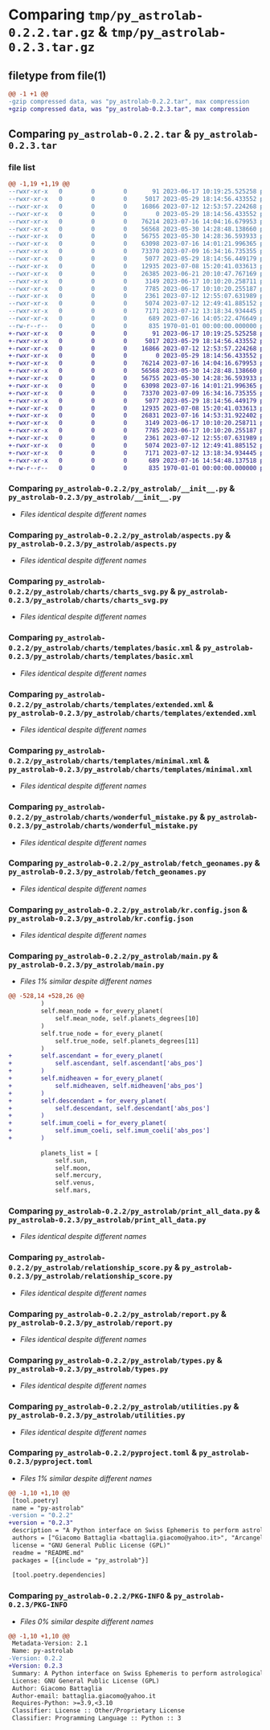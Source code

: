 # Comparing `tmp/py_astrolab-0.2.2.tar.gz` & `tmp/py_astrolab-0.2.3.tar.gz`

## filetype from file(1)

```diff
@@ -1 +1 @@
-gzip compressed data, was "py_astrolab-0.2.2.tar", max compression
+gzip compressed data, was "py_astrolab-0.2.3.tar", max compression
```

## Comparing `py_astrolab-0.2.2.tar` & `py_astrolab-0.2.3.tar`

### file list

```diff
@@ -1,19 +1,19 @@
--rwxr-xr-x   0        0        0       91 2023-06-17 10:19:25.525258 py_astrolab-0.2.2/README.md
--rwxr-xr-x   0        0        0     5017 2023-05-29 18:14:56.433552 py_astrolab-0.2.2/py_astrolab/__init__.py
--rwxr-xr-x   0        0        0    16866 2023-07-12 12:53:57.224268 py_astrolab-0.2.2/py_astrolab/aspects.py
--rwxr-xr-x   0        0        0        0 2023-05-29 18:14:56.433552 py_astrolab-0.2.2/py_astrolab/charts/__init__.py
--rwxr-xr-x   0        0        0    76214 2023-07-16 14:04:16.679953 py_astrolab-0.2.2/py_astrolab/charts/charts_svg.py
--rwxr-xr-x   0        0        0    56568 2023-05-30 14:28:48.138660 py_astrolab-0.2.2/py_astrolab/charts/templates/basic.xml
--rwxr-xr-x   0        0        0    56755 2023-05-30 14:28:36.593933 py_astrolab-0.2.2/py_astrolab/charts/templates/extended.xml
--rwxr-xr-x   0        0        0    63098 2023-07-16 14:01:21.996365 py_astrolab-0.2.2/py_astrolab/charts/templates/minimal.xml
--rwxr-xr-x   0        0        0    73370 2023-07-09 16:34:16.735355 py_astrolab-0.2.2/py_astrolab/charts/wonderful_mistake.py
--rwxr-xr-x   0        0        0     5077 2023-05-29 18:14:56.449179 py_astrolab-0.2.2/py_astrolab/fetch_geonames.py
--rwxr-xr-x   0        0        0    12935 2023-07-08 15:20:41.033613 py_astrolab-0.2.2/py_astrolab/kr.config.json
--rwxr-xr-x   0        0        0    26385 2023-06-21 20:10:47.767169 py_astrolab-0.2.2/py_astrolab/main.py
--rwxr-xr-x   0        0        0     3149 2023-06-17 10:10:20.258711 py_astrolab-0.2.2/py_astrolab/print_all_data.py
--rwxr-xr-x   0        0        0     7785 2023-06-17 10:10:20.255187 py_astrolab-0.2.2/py_astrolab/relationship_score.py
--rwxr-xr-x   0        0        0     2361 2023-07-12 12:55:07.631989 py_astrolab-0.2.2/py_astrolab/report.py
--rwxr-xr-x   0        0        0     5074 2023-07-12 12:49:41.885152 py_astrolab-0.2.2/py_astrolab/types.py
--rwxr-xr-x   0        0        0     7171 2023-07-12 13:18:34.934445 py_astrolab-0.2.2/py_astrolab/utilities.py
--rwxr-xr-x   0        0        0      689 2023-07-16 14:05:22.476649 py_astrolab-0.2.2/pyproject.toml
--rw-r--r--   0        0        0      835 1970-01-01 00:00:00.000000 py_astrolab-0.2.2/PKG-INFO
+-rwxr-xr-x   0        0        0       91 2023-06-17 10:19:25.525258 py_astrolab-0.2.3/README.md
+-rwxr-xr-x   0        0        0     5017 2023-05-29 18:14:56.433552 py_astrolab-0.2.3/py_astrolab/__init__.py
+-rwxr-xr-x   0        0        0    16866 2023-07-12 12:53:57.224268 py_astrolab-0.2.3/py_astrolab/aspects.py
+-rwxr-xr-x   0        0        0        0 2023-05-29 18:14:56.433552 py_astrolab-0.2.3/py_astrolab/charts/__init__.py
+-rwxr-xr-x   0        0        0    76214 2023-07-16 14:04:16.679953 py_astrolab-0.2.3/py_astrolab/charts/charts_svg.py
+-rwxr-xr-x   0        0        0    56568 2023-05-30 14:28:48.138660 py_astrolab-0.2.3/py_astrolab/charts/templates/basic.xml
+-rwxr-xr-x   0        0        0    56755 2023-05-30 14:28:36.593933 py_astrolab-0.2.3/py_astrolab/charts/templates/extended.xml
+-rwxr-xr-x   0        0        0    63098 2023-07-16 14:01:21.996365 py_astrolab-0.2.3/py_astrolab/charts/templates/minimal.xml
+-rwxr-xr-x   0        0        0    73370 2023-07-09 16:34:16.735355 py_astrolab-0.2.3/py_astrolab/charts/wonderful_mistake.py
+-rwxr-xr-x   0        0        0     5077 2023-05-29 18:14:56.449179 py_astrolab-0.2.3/py_astrolab/fetch_geonames.py
+-rwxr-xr-x   0        0        0    12935 2023-07-08 15:20:41.033613 py_astrolab-0.2.3/py_astrolab/kr.config.json
+-rwxr-xr-x   0        0        0    26831 2023-07-16 14:53:31.922402 py_astrolab-0.2.3/py_astrolab/main.py
+-rwxr-xr-x   0        0        0     3149 2023-06-17 10:10:20.258711 py_astrolab-0.2.3/py_astrolab/print_all_data.py
+-rwxr-xr-x   0        0        0     7785 2023-06-17 10:10:20.255187 py_astrolab-0.2.3/py_astrolab/relationship_score.py
+-rwxr-xr-x   0        0        0     2361 2023-07-12 12:55:07.631989 py_astrolab-0.2.3/py_astrolab/report.py
+-rwxr-xr-x   0        0        0     5074 2023-07-12 12:49:41.885152 py_astrolab-0.2.3/py_astrolab/types.py
+-rwxr-xr-x   0        0        0     7171 2023-07-12 13:18:34.934445 py_astrolab-0.2.3/py_astrolab/utilities.py
+-rwxr-xr-x   0        0        0      689 2023-07-16 14:54:48.137518 py_astrolab-0.2.3/pyproject.toml
+-rw-r--r--   0        0        0      835 1970-01-01 00:00:00.000000 py_astrolab-0.2.3/PKG-INFO
```

### Comparing `py_astrolab-0.2.2/py_astrolab/__init__.py` & `py_astrolab-0.2.3/py_astrolab/__init__.py`

 * *Files identical despite different names*

### Comparing `py_astrolab-0.2.2/py_astrolab/aspects.py` & `py_astrolab-0.2.3/py_astrolab/aspects.py`

 * *Files identical despite different names*

### Comparing `py_astrolab-0.2.2/py_astrolab/charts/charts_svg.py` & `py_astrolab-0.2.3/py_astrolab/charts/charts_svg.py`

 * *Files identical despite different names*

### Comparing `py_astrolab-0.2.2/py_astrolab/charts/templates/basic.xml` & `py_astrolab-0.2.3/py_astrolab/charts/templates/basic.xml`

 * *Files identical despite different names*

### Comparing `py_astrolab-0.2.2/py_astrolab/charts/templates/extended.xml` & `py_astrolab-0.2.3/py_astrolab/charts/templates/extended.xml`

 * *Files identical despite different names*

### Comparing `py_astrolab-0.2.2/py_astrolab/charts/templates/minimal.xml` & `py_astrolab-0.2.3/py_astrolab/charts/templates/minimal.xml`

 * *Files identical despite different names*

### Comparing `py_astrolab-0.2.2/py_astrolab/charts/wonderful_mistake.py` & `py_astrolab-0.2.3/py_astrolab/charts/wonderful_mistake.py`

 * *Files identical despite different names*

### Comparing `py_astrolab-0.2.2/py_astrolab/fetch_geonames.py` & `py_astrolab-0.2.3/py_astrolab/fetch_geonames.py`

 * *Files identical despite different names*

### Comparing `py_astrolab-0.2.2/py_astrolab/kr.config.json` & `py_astrolab-0.2.3/py_astrolab/kr.config.json`

 * *Files identical despite different names*

### Comparing `py_astrolab-0.2.2/py_astrolab/main.py` & `py_astrolab-0.2.3/py_astrolab/main.py`

 * *Files 1% similar despite different names*

```diff
@@ -528,14 +528,26 @@
         )
         self.mean_node = for_every_planet(
             self.mean_node, self.planets_degrees[10]
         )
         self.true_node = for_every_planet(
             self.true_node, self.planets_degrees[11]
         )
+        self.ascendant = for_every_planet(
+            self.ascendant, self.ascendant['abs_pos']
+        )
+        self.midheaven = for_every_planet(
+            self.midheaven, self.midheaven['abs_pos']
+        )
+        self.descendant = for_every_planet(
+            self.descendant, self.descendant['abs_pos']
+        )
+        self.imum_coeli = for_every_planet(
+            self.imum_coeli, self.imum_coeli['abs_pos']
+        )
 
         planets_list = [
             self.sun,
             self.moon,
             self.mercury,
             self.venus,
             self.mars,
```

### Comparing `py_astrolab-0.2.2/py_astrolab/print_all_data.py` & `py_astrolab-0.2.3/py_astrolab/print_all_data.py`

 * *Files identical despite different names*

### Comparing `py_astrolab-0.2.2/py_astrolab/relationship_score.py` & `py_astrolab-0.2.3/py_astrolab/relationship_score.py`

 * *Files identical despite different names*

### Comparing `py_astrolab-0.2.2/py_astrolab/report.py` & `py_astrolab-0.2.3/py_astrolab/report.py`

 * *Files identical despite different names*

### Comparing `py_astrolab-0.2.2/py_astrolab/types.py` & `py_astrolab-0.2.3/py_astrolab/types.py`

 * *Files identical despite different names*

### Comparing `py_astrolab-0.2.2/py_astrolab/utilities.py` & `py_astrolab-0.2.3/py_astrolab/utilities.py`

 * *Files identical despite different names*

### Comparing `py_astrolab-0.2.2/pyproject.toml` & `py_astrolab-0.2.3/pyproject.toml`

 * *Files 1% similar despite different names*

```diff
@@ -1,10 +1,10 @@
 [tool.poetry]
 name = "py-astrolab"
-version = "0.2.2"
+version = "0.2.3"
 description = "A Python interface on Swiss Ephemeris to perform astrological calculations"
 authors = ["Giacomo Battaglia <battaglia.giacomo@yahoo.it>", "Arcangelo Massari <arcangelomas@gmail.com>"]
 license = "GNU General Public License (GPL)"
 readme = "README.md"
 packages = [{include = "py_astrolab"}]
 
 [tool.poetry.dependencies]
```

### Comparing `py_astrolab-0.2.2/PKG-INFO` & `py_astrolab-0.2.3/PKG-INFO`

 * *Files 0% similar despite different names*

```diff
@@ -1,10 +1,10 @@
 Metadata-Version: 2.1
 Name: py-astrolab
-Version: 0.2.2
+Version: 0.2.3
 Summary: A Python interface on Swiss Ephemeris to perform astrological calculations
 License: GNU General Public License (GPL)
 Author: Giacomo Battaglia
 Author-email: battaglia.giacomo@yahoo.it
 Requires-Python: >=3.9,<3.10
 Classifier: License :: Other/Proprietary License
 Classifier: Programming Language :: Python :: 3
```

